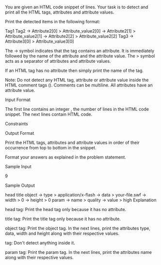 You are given an HTML code snippet of  lines.
Your task is to detect and print all the HTML tags, attributes and attribute values.

Print the detected items in the following format:

Tag1
Tag2
-> Attribute2[0] > Attribute_value2[0]
-> Attribute2[1] > Attribute_value2[1]
-> Attribute2[2] > Attribute_value2[2]
Tag3
-> Attribute3[0] > Attribute_value3[0]


The -> symbol indicates that the tag contains an attribute. It is immediately followed by the name of the attribute and the attribute value. 
The > symbol acts as a separator of attributes and attribute values.

If an HTML tag has no attribute then simply print the name of the tag.

Note: Do not detect any HTML tag, attribute or attribute value inside the HTML comment tags (<!-- Comments -->). Comments can be multiline.
All attributes have an attribute value.

Input Format

The first line contains an integer , the number of lines in the HTML code snippet.
The next  lines contain HTML code.

Constraints


Output Format

Print the HTML tags, attributes and attribute values in order of their occurrence from top to bottom in the snippet.

Format your answers as explained in the problem statement.

Sample Input

9
<head>
<title>HTML</title>
</head>
<object type="application/x-flash" 
  data="your-file.swf" 
  width="0" height="0">
  <!-- <param name="movie" value="your-file.swf" /> -->
  <param name="quality" value="high"/>
</object>
Sample Output

head
title
object
-> type > application/x-flash
-> data > your-file.swf
-> width > 0
-> height > 0
param
-> name > quality
-> value > high
Explanation

head tag: Print the head tag only because it has no attribute.

title tag: Print the title tag only because it has no attribute.

object tag: Print the object tag. In the next  lines, print the attributes type, data, width and                     height along with their respective values.

<!-- Comment --> tag: Don't detect anything inside it.

param tag: Print the param tag. In the next  lines, print the attributes name along with                     their respective values.
